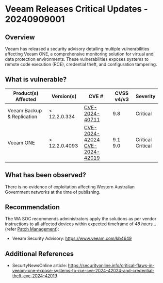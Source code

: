 # Veeam Releases Critical Updates - 20240909001

## Overview

Veeam has released a security advisory detailing multiple vulnerabilities affecting Veeam ONE, a comprehensive monitoring solution for virtual and data protection environments. These vulnerabilities exposes systems to remote code execution (RCE), credential theft, and configuration tampering.

## What is vulnerable?

| Product(s) Affected            | Version(s)                                                                                                                | CVE #                                                           | CVSS v4/v3 | Severity |
| ------------------------------ | ------------------------------------------------------------------------------------------------------------------------- | --------------------------------------------------------------- | ---------- | -------- |
| Veeam Backup & Replication |  < 12.2.0.334 | [CVE-2024-40711](https://nvd.nist.gov/vuln/detail/CVE-2024-40711) | 9.8        | Critical |
| Veeam ONE |  < 12.2.0.4093 | [CVE-2024-42024](https://nvd.nist.gov/vuln/detail/CVE-2024-42024) <br>[CVE-2024-42019](https://nvd.nist.gov/vuln/detail/CVE-2024-42019)| 9.1  <br> 9.0      | Critical <br> Critical |

## What has been observed?

There is no evidence of exploitation affecting Western Australian Government networks at the time of publishing.

## Recommendation

The WA SOC recommends administrators apply the solutions as per vendor instructions to all affected devices within expected timeframe of *48 hours...* (refer [Patch Management](../guidelines/patch-management.md)):
- Veeam Security Advisory: <https://www.veeam.com/kb4649>

## Additional References

- SecurtyNewsOnline article: <https://securityonline.info/critical-flaws-in-veeam-one-expose-systems-to-rce-cve-2024-42024-and-credential-theft-cve-2024-42019>
